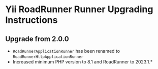 # Yii RoadRunner Runner Upgrading Instructions

## Upgrade from 2.0.0

* `RoadRunnerApplicationRunner` has been renamed to `RoadRunnerHttpApplicationRunner`
* Increased minimum PHP version to 8.1 and RoadRunner to 2023.1.*

